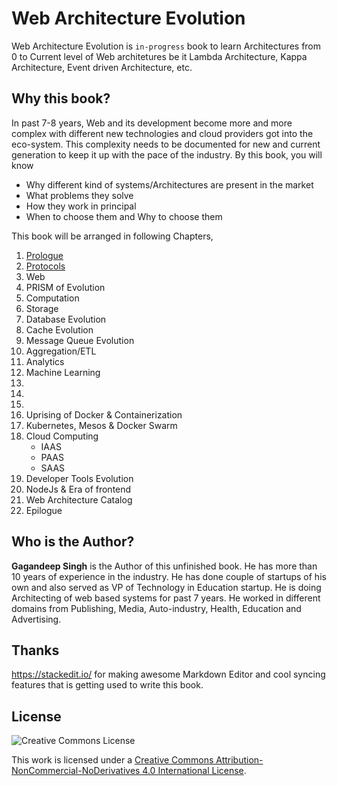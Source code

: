 # Web Architecture Evolution
Web Architecture Evolution is `in-progress` book to learn Architectures from 0 to Current level of Web architetures be it Lambda Architecture, Kappa Architecture, Event driven Architecture, etc.

## Why this book?
In past 7-8 years, Web and its development become more and more complex with different new technologies and cloud providers got into the eco-system. This complexity needs to be documented for new and current generation to keep it up with the pace of the industry. By this book, you will know 

 - Why different kind of systems/Architectures are present in the market
 - What problems they solve
 - How they work in principal
 - When to choose them and Why to choose them

This book will be arranged in following Chapters,
1. [Prologue](Prologue.md)
2. [Protocols](Chapter1.md)
3. Web
4. PRISM of Evolution
5. Computation
6. Storage
7. Database Evolution
8. Cache Evolution
9. Message Queue Evolution
10. Aggregation/ETL
11. Analytics
12. Machine Learning
13. 
14. 
15. 
16. Uprising of Docker & Containerization
17. Kubernetes, Mesos & Docker Swarm
18. Cloud Computing    
       - IAAS
       - PAAS
       - SAAS
19. Developer Tools Evolution
20. NodeJs & Era of frontend
21. Web Architecture Catalog
22. Epilogue

## Who is the Author?
**Gagandeep Singh** is the Author of this unfinished book. He has more than 10 years of experience in the industry. He has done couple of startups of his own and also served as VP of Technology in Education startup. He is doing Architecting of web based systems for past 7 years. He worked in different domains from Publishing, Media, Auto-industry, Health, Education and Advertising.

## Thanks
https://stackedit.io/ for making awesome Markdown Editor and cool syncing features that is getting used to write this book.

## License

![Creative Commons License](https://i.creativecommons.org/l/by-nc-nd/4.0/88x31.png)

This work is licensed under a [Creative Commons Attribution-NonCommercial-NoDerivatives 4.0 International License](https://creativecommons.org/licenses/by-nc-nd/4.0/).
<!--stackedit_data:
eyJkaXNjdXNzaW9ucyI6eyIwNW9XenM5T3dSQ1hMU0poIjp7In
N0YXJ0Ijo4MjAsImVuZCI6ODI2LCJ0ZXh0IjoiMy4gQ2hhcHRl
ciAzIC0gV2ViIn0sImVkbENJN3JaWlNpSEphM1MiOnsic3Rhcn
QiOjEyNTAsImVuZCI6MTI1OCwidGV4dCI6IkVwaWxvZ3VlIn19
LCJjb21tZW50cyI6eyJ3WXRSSmNEUzcxMXl0dGpFIjp7ImRpc2
N1c3Npb25JZCI6IjA1b1d6czlPd1JDWExTSmgiLCJzdWIiOiJn
aDoxNzMxMzciLCJ0ZXh0IjoiVGhpcyB3aWxsIGluY2x1ZGUgd2
ViIHNlcnZlciBldm9sdXRpb24gYWxvbmcgd2l0aCBIVE1MLCBD
U1MgYW5kIEphdmFzY3JpcHQiLCJjcmVhdGVkIjoxNTY0MTIxNj
EwMzA1fSwiZldQY2dQRFZhbjFWNlNENSI6eyJkaXNjdXNzaW9u
SWQiOiIwNW9XenM5T3dSQ1hMU0poIiwic3ViIjoiZ2g6MTczMT
M3IiwidGV4dCI6Ikl0IGFsc28gZ2l2ZSB3aG9sZSB3ZWIgZXZv
bHV0aW9uIGlkZWEgaW4gZ2lzdCwgYWxsIHRoZSBlbGVtZW50cy
BvZiByZW1haW5pbmcgY2hhcHRlcnMuIFRoYXQgd2lsbCBiZSBl
eHBsYWluZWQgYnkgUFJJU00uIiwiY3JlYXRlZCI6MTU2NDE2Nz
U2MDcxNX0sImljRENOeTBnenNTdHJSYjgiOnsiZGlzY3Vzc2lv
bklkIjoiZWRsQ0k3clpaU2lISmEzUyIsInN1YiI6ImdoOjE3Mz
EzNyIsInRleHQiOiJGdXR1cmUgb2YgSW5kdXN0cnkgYW5kIHRo
aXMgYm9vayIsImNyZWF0ZWQiOjE1NjQyMTEwOTU2MDV9fSwiaG
lzdG9yeSI6Wy0xNjI4NDA3ODczLDg5NDA3MzY1MiwtMzYwMzkw
NzI3LC0xODA5NDc2NTAxLC0xNjAzNjc1NTcsNzQ4ODI1NjQ3LC
0xNTMzNjM3MTMwLDcyODcyNzI3OCwtMTQyNDgzNTI4MCwxMjY1
MzI1ODcwLC0xMDM3MTk2ODA0LC0xMDc3MjI2MjAwLDE0ODIxMz
M3MzAsLTE0Mzk1NjA0NF19
-->